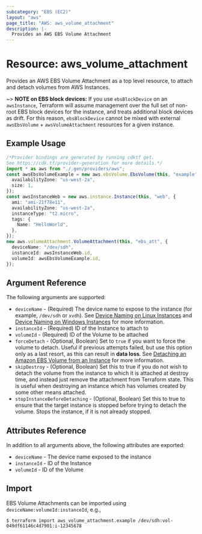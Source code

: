 ```yaml
---
subcategory: "EBS (EC2)"
layout: "aws"
page_title: "AWS: aws_volume_attachment"
description: |-
  Provides an AWS EBS Volume Attachment
---
```


# Resource: aws\_volume\_attachment

Provides an AWS EBS Volume Attachment as a top level resource, to attach and
detach volumes from AWS Instances.

\~> **NOTE on EBS block devices:** If you use `ebsBlockDevice` on an `awsInstance`, Terraform will assume management over the full set of non-root EBS block devices for the instance, and treats additional block devices as drift. For this reason, `ebsBlockDevice` cannot be mixed with external `awsEbsVolume` + `awsVolumeAttachment` resources for a given instance.

## Example Usage

```typescript
/*Provider bindings are generated by running cdktf get.
See https://cdk.tf/provider-generation for more details.*/
import * as aws from "./.gen/providers/aws";
const awsEbsVolumeExample = new aws.ebsVolume.EbsVolume(this, "example", {
  availabilityZone: "us-west-2a",
  size: 1,
});
const awsInstanceWeb = new aws.instance.Instance(this, "web", {
  ami: "ami-21f78e11",
  availabilityZone: "us-west-2a",
  instanceType: "t2.micro",
  tags: {
    Name: "HelloWorld",
  },
});
new aws.volumeAttachment.VolumeAttachment(this, "ebs_att", {
  deviceName: "/dev/sdh",
  instanceId: awsInstanceWeb.id,
  volumeId: awsEbsVolumeExample.id,
});

```

## Argument Reference

The following arguments are supported:

* `deviceName` - (Required) The device name to expose to the instance (for
  example, `/dev/sdh` or `xvdh`).  See [Device Naming on Linux Instances][1] and [Device Naming on Windows Instances][2] for more information.
* `instanceId` - (Required) ID of the Instance to attach to
* `volumeId` - (Required) ID of the Volume to be attached
* `forceDetach` - (Optional, Boolean) Set to `true` if you want to force the
  volume to detach. Useful if previous attempts failed, but use this option only
  as a last resort, as this can result in **data loss**. See
  [Detaching an Amazon EBS Volume from an Instance][3] for more information.
* `skipDestroy` - (Optional, Boolean) Set this to true if you do not wish
  to detach the volume from the instance to which it is attached at destroy
  time, and instead just remove the attachment from Terraform state. This is
  useful when destroying an instance which has volumes created by some other
  means attached.
* `stopInstanceBeforeDetaching` - (Optional, Boolean) Set this to true to ensure that the target instance is stopped
  before trying to detach the volume. Stops the instance, if it is not already stopped.

## Attributes Reference

In addition to all arguments above, the following attributes are exported:

* `deviceName` - The device name exposed to the instance
* `instanceId` - ID of the Instance
* `volumeId` - ID of the Volume

## Import

EBS Volume Attachments can be imported using `deviceName:volumeId:instanceId`, e.g.,

```console
$ terraform import aws_volume_attachment.example /dev/sdh:vol-049df61146c4d7901:i-12345678
```

[1]: https://docs.aws.amazon.com/AWSEC2/latest/UserGuide/device_naming.html#available-ec2-device-names

[2]: https://docs.aws.amazon.com/AWSEC2/latest/WindowsGuide/device_naming.html#available-ec2-device-names

[3]: https://docs.aws.amazon.com/AWSEC2/latest/UserGuide/ebs-detaching-volume.html
